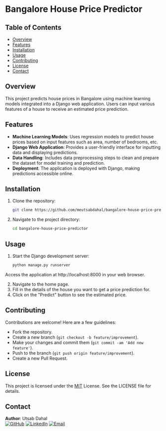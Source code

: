﻿# Bangalore House Price Predictor



## Table of Contents
- [Overview](#overview)
- [Features](#features)
- [Installation](#installation)
- [Usage](#usage)
- [Contributing](#contributing)
- [License](#license)
- [Contact](#contact)

## Overview
This project predicts house prices in Bangalore using machine learning models integrated into a Django web application. Users can input various features of a house to receive an estimated price prediction.

## Features
- **Machine Learning Models**: Uses regression models to predict house prices based on input features such as area, number of bedrooms, etc.
- **Django Web Application**: Provides a user-friendly interface for inputting data and displaying predictions.
- **Data Handling**: Includes data preprocessing steps to clean and prepare the dataset for model training and prediction.
- **Deployment**: The application is deployed with Django, making predictions accessible online.

## Installation
1. Clone the repository:
    ```bash
   git clone https://github.com/meutsabdahal/bangalore-house-price-predictor.git
   ```
2. Navigate to the project directory:
   ```bash
   cd bangalore-house-price-predictor
   ```
<!--4. Install dependencies:
   ```bash
   pip install -r requirements.txt
   ``` -->
   
## Usage
1. Start the Django development server:
   ```bash
   python manage.py runserver
   ```
  Access the application at http://localhost:8000 in your web browser.

2. Navigate to the home page.
3. Fill in the details of the house you want to get a price prediction for.
4. Click on the "Predict" button to see the estimated price.

## Contributing
   Contributions are welcome! Here are a few guidelines: 
- Fork the repository.
- Create a new branch (`git checkout -b feature/improvement`).
- Make your changes and commit them (`git commit -am 'Add new feature'`).
- Push to the branch (`git push origin feature/improvement`).
- Create a new Pull Request.

## License
This project is licensed under the [MIT](LICENSE) License. See the LICENSE file for details.

## Contact
**Author**: Utsab Dahal<br>
[![GitHub](https://img.shields.io/badge/GitHub-meutsabdahal-black?style=for-the-badge&logo=github)](https://github.com/meutsabdahal)
[![LinkedIn](https://img.shields.io/badge/LinkedIn-0A66C2?style=for-the-badge&logo=linkedin&logoColor=white)](linkedin.com/in/meutsabdahal/)
[![Email](https://img.shields.io/badge/Email-D14836?style=for-the-badge&logo=gmail&logoColor=white)](mailto:utsabdahal190@gmail.com)
